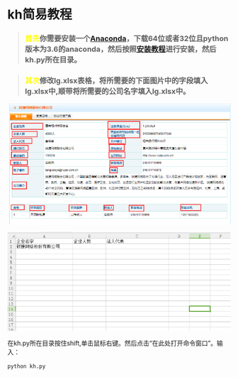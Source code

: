 # kh简易教程

> ### <font color="yellow">首先</font>你需要安装一个[Anaconda](https://www.anaconda.com/download/)，下载64位或者32位且python版本为3.6的anaconda，然后按照[安装教程](https://blog.csdn.net/u012318074/article/details/77075209)进行安装，然后kh.py所在目录。

> ### <font color="yellow">其次</font>修改lg.xlsx表格，将所需要的下面图片中的字段填入lg.xlsx中,顺带将所需要的公司名字填入lg.xlsx中。

![need1](need/1.png)

![need2](need/2.png)

在kh.py所在目录按住shift,单击鼠标右键。然后点击“在此处打开命令窗口”。输入：

```python
python kh.py

